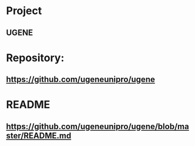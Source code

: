 # Project
## UGENE

# Repository:
## https://github.com/ugeneunipro/ugene

# README
## https://github.com/ugeneunipro/ugene/blob/master/README.md
